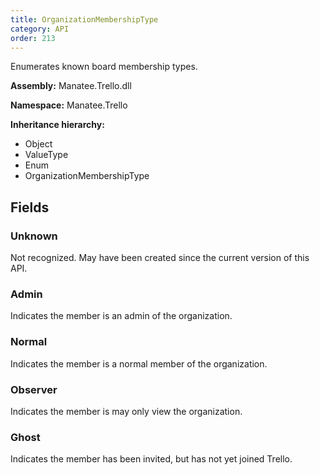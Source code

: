 ```yaml
---
title: OrganizationMembershipType
category: API
order: 213
---
```


Enumerates known board membership types.

**Assembly:** Manatee.Trello.dll

**Namespace:** Manatee.Trello

**Inheritance hierarchy:**

- Object
- ValueType
- Enum
- OrganizationMembershipType

## Fields

### Unknown

Not recognized. May have been created since the current version of this API.

### Admin

Indicates the member is an admin of the organization.

### Normal

Indicates the member is a normal member of the organization.

### Observer

Indicates the member is may only view the organization.

### Ghost

Indicates the member has been invited, but has not yet joined Trello.

